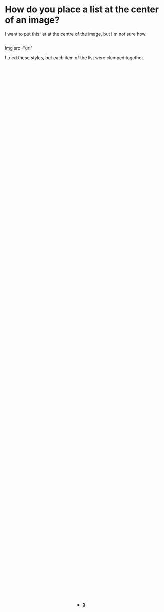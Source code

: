 
# How do you place a list at the center of an image?

I want to put this list at the centre of the image, but I'm not sure how.
<html>
     <div>
     img src="url"
         <ul>
             <li>1</li>
             <li>2</li>
             <li>3</li>
         </ul>
     </div>
</html>

I tried these styles, but each item of the list were clumped together.
<style>

    li {
        position: absolute;
        top: 50%;
        left: 50%;
        text-align: center;
        transform: translate(-50%, -50%);
        background-color: rgba(0,0,0,0);
    }
    ul {
        display: inline-block;
        text-align: left;
    }

</style>


        